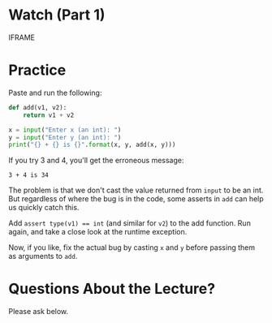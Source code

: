 # Watch (Part 1)

IFRAME

# Practice

Paste and run the following:

```python
def add(v1, v2):
    return v1 + v2

x = input("Enter x (an int): ")
y = input("Enter y (an int): ")
print("{} + {} is {}".format(x, y, add(x, y)))
```

If you try 3 and 4, you'll get the erroneous message:

```
3 + 4 is 34
```

The problem is that we don't cast the value returned from `input` to
be an int.  But regardless of where the bug is in the code, some
asserts in `add` can help us quickly catch this.

Add `assert type(v1) == int` (and similar for `v2`) to the add
function.  Run again, and take a close look at the runtime exception.

Now, if you like, fix the actual bug by casting `x` and `y` before
passing them as arguments to `add`.

# Questions About the Lecture?

Please ask below.

